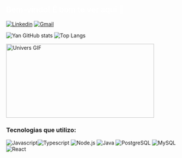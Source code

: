<h2 style="color: white;">  Bem-vindo! É bom te ver aqui 🌌</h2> 

[![Linkedin](https://img.shields.io/badge/LinkedIn-0077B5?style=for-the-badge&logo=linkedin&logoColor=white)](https://www.linkedin.com/in/yan-lucas-398a19267/)
[![Gmail](https://img.shields.io/badge/Gmail-D14836?style=for-the-badge&logo=gmail&logoColor=white)](mailto:yanlucascarvalho20@gmail.com) 

![Yan GitHub stats](https://github-readme-stats.vercel.app/api?username=YanLucass&show_icons=true&theme=tokyonight)
![Top Langs](https://github-readme-stats.vercel.app/api/top-langs/?username=YanLucass&layout=compact&card_height=300&bg_color=1a1b27)

<div align="left">
  <img src="https://media.discordapp.net/attachments/686347332778065928/1165347626716250122/univers.gif?ex=6546858d&is=6534108d&hm=2524b46ea26b5948e0655894878fbb9b9d3cc8911b9f2ef7af06f6781ad58c0b&=" alt="Univers GIF" width="400" height="200">
</div>


### Tecnologias que utilizo:
<img src="https://img.shields.io/badge/JavaScript-F7DF1E?style=for-the-badge&logo=javascript&logoColor=black" alt="Javascript" style="display: inline-block;"><img src="https://img.shields.io/badge/TypeScript-007ACC?style=for-the-badge&logo=typescript&logoColor=white" alt="Typescript" style="display: inline-block;">
<img src="https://img.shields.io/badge/Node.js-43853D?style=for-the-badge&logo=node.js&logoColor=white" alt="Node.js" style="display: inline-block;">
<img src="https://img.shields.io/badge/Java-ED8B00?style=for-the-badge&logo=openjdk&logoColor=white" alt="Java" style="display: inline-block;">
<img src="https://img.shields.io/badge/postgresql-4169e1?style=for-the-badge&logo=postgresql&logoColor=white" alt="PostgreSQL" style="display: inline-block;">
<img src="https://img.shields.io/badge/MySQL-4479A1?style=for-the-badge&logo=mysql&logoColor=white" alt="MySQL" style="display: inline-block;">
<img src="https://img.shields.io/badge/React-20232A?style=for-the-badge&logo=react&logoColor=61DAFB" alt="React" style="display: inline-block;"> 

</div>
<div>
</div><br>
